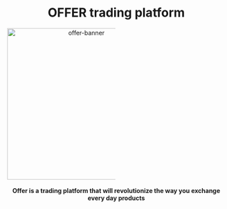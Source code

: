 <h1 align="center"><strong>OFFER trading platform</strong></h1>

<div align="center" style="max-width:250px !important;">
    <a href="https://github.com/OFFER-IL" target="_blank">
        <img width="350px" src="https://cdn-icons-png.flaticon.com/512/1969/1969111.png" alt="offer-banner" align="center" />
    </a>
</div>

<br/>

<div align="center"><strong>
	Offer is a trading platform that will revolutionize the way you exchange every day products
</strong></div>
<br />
